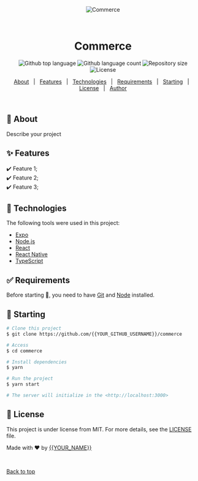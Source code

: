 <div align="center" id="top"> 
  <img src="./.github/app.gif" alt="Commerce" />

  &#xa0;

  <!-- <a href="https://commerce.netlify.app">Demo</a> -->
</div>

<h1 align="center">Commerce</h1>

<p align="center">
  <img alt="Github top language" src="https://img.shields.io/github/languages/top/{{YOUR_GITHUB_USERNAME}}/commerce?color=56BEB8">

  <img alt="Github language count" src="https://img.shields.io/github/languages/count/{{YOUR_GITHUB_USERNAME}}/commerce?color=56BEB8">

  <img alt="Repository size" src="https://img.shields.io/github/repo-size/{{YOUR_GITHUB_USERNAME}}/commerce?color=56BEB8">

  <img alt="License" src="https://img.shields.io/github/license/{{YOUR_GITHUB_USERNAME}}/commerce?color=56BEB8">

  <!-- <img alt="Github issues" src="https://img.shields.io/github/issues/{{YOUR_GITHUB_USERNAME}}/commerce?color=56BEB8" /> -->

  <!-- <img alt="Github forks" src="https://img.shields.io/github/forks/{{YOUR_GITHUB_USERNAME}}/commerce?color=56BEB8" /> -->

  <!-- <img alt="Github stars" src="https://img.shields.io/github/stars/{{YOUR_GITHUB_USERNAME}}/commerce?color=56BEB8" /> -->
</p>

<!-- Status -->

<!-- <h4 align="center"> 
	🚧  Commerce 🚀 Under construction...  🚧
</h4> 

<hr> -->

<p align="center">
  <a href="#dart-about">About</a> &#xa0; | &#xa0; 
  <a href="#sparkles-features">Features</a> &#xa0; | &#xa0;
  <a href="#rocket-technologies">Technologies</a> &#xa0; | &#xa0;
  <a href="#white_check_mark-requirements">Requirements</a> &#xa0; | &#xa0;
  <a href="#checkered_flag-starting">Starting</a> &#xa0; | &#xa0;
  <a href="#memo-license">License</a> &#xa0; | &#xa0;
  <a href="https://github.com/{{YOUR_GITHUB_USERNAME}}" target="_blank">Author</a>
</p>

<br>

## :dart: About ##

Describe your project

## :sparkles: Features ##

:heavy_check_mark: Feature 1;\
:heavy_check_mark: Feature 2;\
:heavy_check_mark: Feature 3;

## :rocket: Technologies ##

The following tools were used in this project:

- [Expo](https://expo.io/)
- [Node.js](https://nodejs.org/en/)
- [React](https://pt-br.reactjs.org/)
- [React Native](https://reactnative.dev/)
- [TypeScript](https://www.typescriptlang.org/)

## :white_check_mark: Requirements ##

Before starting :checkered_flag:, you need to have [Git](https://git-scm.com) and [Node](https://nodejs.org/en/) installed.

## :checkered_flag: Starting ##

```bash
# Clone this project
$ git clone https://github.com/{{YOUR_GITHUB_USERNAME}}/commerce

# Access
$ cd commerce

# Install dependencies
$ yarn

# Run the project
$ yarn start

# The server will initialize in the <http://localhost:3000>
```

## :memo: License ##

This project is under license from MIT. For more details, see the [LICENSE](LICENSE.md) file.


Made with :heart: by <a href="https://github.com/{{YOUR_GITHUB_USERNAME}}" target="_blank">{{YOUR_NAME}}</a>

&#xa0;

<a href="#top">Back to top</a>

